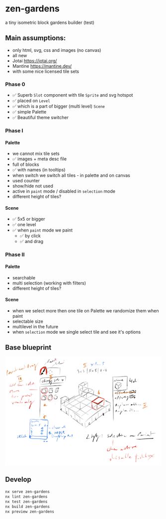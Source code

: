 # zen-gardens

a tiny isometric block gardens builder (test)

## Main assumptions:
- only html, svg, css and images (no canvas)
- all new
- Jotai https://jotai.org/
- Mantine https://mantine.dev/
- with some nice licensed tile sets

### Phase 0
- ✅ Superb `Slot` component with tile `Sprite` and svg hotspot
- ✅ placed on `Level`
- ✅ which is a part of bigger (multi level) `Scene`
- ✅ simple Palette
- ✅ Beautiful theme switcher

### Phase I

#### Palette
- we cannot mix tile sets
- ✅ images + meta desc file
- full of blocks
- ✅ with names (in tooltips)
- when switch we switch all tiles - in palette and on canvas
- used counter
- show/hide not used
- active in `paint` mode / disabled in `selection` mode
- different height of tiles?

#### Scene
- ✅ 5x5 or bigger
- ✅ one level
- ✅ when `paint` mode we paint
  - ✅ by click 
  - ✅ and drag 

### Phase II

#### Palette
- searchable
- multi selection (working with filters)
- different height of tiles?

#### Scene
- when we select more then one tile on Palette we randomize them when paint
- selectable size
- multilevel in the future
- when `selection` mode we single select tile and see it's options


## Base blueprint

![Blueprint](blueprint.png)

## Develop

```
nx serve zen-gardens
nx lint zen-gardens
nx test zen-gardens
nx build zen-gardens
nx preview zen-gardens
```
